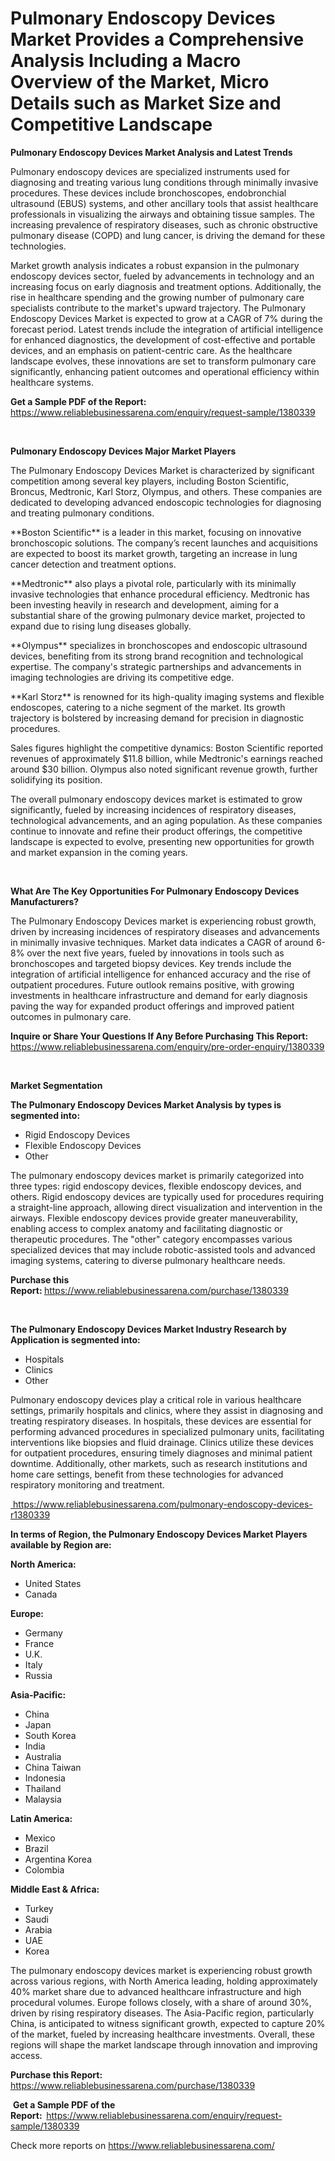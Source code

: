 <p><h1>Pulmonary Endoscopy Devices Market Provides a Comprehensive Analysis Including a Macro Overview of the Market, Micro Details such as Market Size and Competitive Landscape</h1></p><p><strong>Pulmonary Endoscopy Devices Market Analysis and Latest Trends</strong></p>
<p><p>Pulmonary endoscopy devices are specialized instruments used for diagnosing and treating various lung conditions through minimally invasive procedures. These devices include bronchoscopes, endobronchial ultrasound (EBUS) systems, and other ancillary tools that assist healthcare professionals in visualizing the airways and obtaining tissue samples. The increasing prevalence of respiratory diseases, such as chronic obstructive pulmonary disease (COPD) and lung cancer, is driving the demand for these technologies. </p><p>Market growth analysis indicates a robust expansion in the pulmonary endoscopy devices sector, fueled by advancements in technology and an increasing focus on early diagnosis and treatment options. Additionally, the rise in healthcare spending and the growing number of pulmonary care specialists contribute to the market's upward trajectory. The Pulmonary Endoscopy Devices Market is expected to grow at a CAGR of 7% during the forecast period. Latest trends include the integration of artificial intelligence for enhanced diagnostics, the development of cost-effective and portable devices, and an emphasis on patient-centric care. As the healthcare landscape evolves, these innovations are set to transform pulmonary care significantly, enhancing patient outcomes and operational efficiency within healthcare systems.</p></p>
<p><strong>Get a Sample PDF of the Report:&nbsp;</strong> <a href="https://www.reliablebusinessarena.com/enquiry/request-sample/1380339?utm_campaign=2476&utm_medium=2&utm_source=Github&utm_content=ia&utm_term=04032025&utm_id=pulmonary-endoscopy-devices">https://www.reliablebusinessarena.com/enquiry/request-sample/1380339</a></p>
<p>&nbsp;</p>
<p><strong>Pulmonary Endoscopy Devices Major Market Players</strong></p>
<p><p>The Pulmonary Endoscopy Devices Market is characterized by significant competition among several key players, including Boston Scientific, Broncus, Medtronic, Karl Storz, Olympus, and others. These companies are dedicated to developing advanced endoscopic technologies for diagnosing and treating pulmonary conditions.</p><p>**Boston Scientific** is a leader in this market, focusing on innovative bronchoscopic solutions. The company’s recent launches and acquisitions are expected to boost its market growth, targeting an increase in lung cancer detection and treatment options.</p><p>**Medtronic** also plays a pivotal role, particularly with its minimally invasive technologies that enhance procedural efficiency. Medtronic has been investing heavily in research and development, aiming for a substantial share of the growing pulmonary device market, projected to expand due to rising lung diseases globally.</p><p>**Olympus** specializes in bronchoscopes and endoscopic ultrasound devices, benefiting from its strong brand recognition and technological expertise. The company's strategic partnerships and advancements in imaging technologies are driving its competitive edge.</p><p>**Karl Storz** is renowned for its high-quality imaging systems and flexible endoscopes, catering to a niche segment of the market. Its growth trajectory is bolstered by increasing demand for precision in diagnostic procedures.</p><p>Sales figures highlight the competitive dynamics: Boston Scientific reported revenues of approximately $11.8 billion, while Medtronic's earnings reached around $30 billion. Olympus also noted significant revenue growth, further solidifying its position.</p><p>The overall pulmonary endoscopy devices market is estimated to grow significantly, fueled by increasing incidences of respiratory diseases, technological advancements, and an aging population. As these companies continue to innovate and refine their product offerings, the competitive landscape is expected to evolve, presenting new opportunities for growth and market expansion in the coming years.</p></p>
<p>&nbsp;</p>
<p><strong>What Are The Key Opportunities For Pulmonary Endoscopy Devices Manufacturers?</strong></p>
<p><p>The Pulmonary Endoscopy Devices market is experiencing robust growth, driven by increasing incidences of respiratory diseases and advancements in minimally invasive techniques. Market data indicates a CAGR of around 6-8% over the next five years, fueled by innovations in tools such as bronchoscopes and targeted biopsy devices. Key trends include the integration of artificial intelligence for enhanced accuracy and the rise of outpatient procedures. Future outlook remains positive, with growing investments in healthcare infrastructure and demand for early diagnosis paving the way for expanded product offerings and improved patient outcomes in pulmonary care.</p></p>
<p><strong>Inquire or Share Your Questions If Any Before Purchasing This Report:</strong> <a href="https://www.reliablebusinessarena.com/enquiry/pre-order-enquiry/1380339?utm_campaign=2476&utm_medium=2&utm_source=Github&utm_content=ia&utm_term=04032025&utm_id=pulmonary-endoscopy-devices">https://www.reliablebusinessarena.com/enquiry/pre-order-enquiry/1380339</a></p>
<p>&nbsp;</p>
<p><strong>Market Segmentation</strong></p>
<p><strong>The Pulmonary Endoscopy Devices Market Analysis by types is segmented into:</strong></p>
<p><ul><li>Rigid Endoscopy Devices</li><li>Flexible Endoscopy Devices</li><li>Other</li></ul></p>
<p><p>The pulmonary endoscopy devices market is primarily categorized into three types: rigid endoscopy devices, flexible endoscopy devices, and others. Rigid endoscopy devices are typically used for procedures requiring a straight-line approach, allowing direct visualization and intervention in the airways. Flexible endoscopy devices provide greater maneuverability, enabling access to complex anatomy and facilitating diagnostic or therapeutic procedures. The "other" category encompasses various specialized devices that may include robotic-assisted tools and advanced imaging systems, catering to diverse pulmonary healthcare needs.</p></p>
<p><strong>Purchase this Report:&nbsp;</strong><a href="https://www.reliablebusinessarena.com/purchase/1380339?utm_campaign=2476&utm_medium=2&utm_source=Github&utm_content=ia&utm_term=04032025&utm_id=pulmonary-endoscopy-devices">https://www.reliablebusinessarena.com/purchase/1380339</a></p>
<p>&nbsp;</p>
<p><strong>The Pulmonary Endoscopy Devices Market Industry Research by Application is segmented into:</strong></p>
<p><ul><li>Hospitals</li><li>Clinics</li><li>Other</li></ul></p>
<p><p>Pulmonary endoscopy devices play a critical role in various healthcare settings, primarily hospitals and clinics, where they assist in diagnosing and treating respiratory diseases. In hospitals, these devices are essential for performing advanced procedures in specialized pulmonary units, facilitating interventions like biopsies and fluid drainage. Clinics utilize these devices for outpatient procedures, ensuring timely diagnoses and minimal patient downtime. Additionally, other markets, such as research institutions and home care settings, benefit from these technologies for advanced respiratory monitoring and treatment.</p></p>
<p><a href="https://www.reliablebusinessarena.com/pulmonary-endoscopy-devices-r1380339?utm_campaign=2476&utm_medium=2&utm_source=Github&utm_content=ia&utm_term=04032025&utm_id=pulmonary-endoscopy-devices">&nbsp;https://www.reliablebusinessarena.com/pulmonary-endoscopy-devices-r1380339</a></p>
<p><strong>In terms of Region, the Pulmonary Endoscopy Devices Market Players available by Region are:</strong></p>
<p>
    <p> <strong> North America: </strong>
        <ul>
            <li>United States</li>
            <li>Canada</li>
        </ul>
        </p> 
    <p> <strong> Europe: </strong>
        <ul>
            <li>Germany</li>
            <li>France</li>
            <li>U.K.</li>
            <li>Italy</li>
            <li>Russia</li>
        </ul>
        </p> 
    <p> <strong> Asia-Pacific: </strong>
        <ul>
            <li>China</li>
            <li>Japan</li>
            <li>South Korea</li>
            <li>India</li>
            <li>Australia</li>
            <li>China Taiwan</li>
            <li>Indonesia</li>
            <li>Thailand</li>
            <li>Malaysia</li>
        </ul>
        </p> 
    <p> <strong> Latin America: </strong>
        <ul>
            <li>Mexico</li>
            <li>Brazil</li>
            <li>Argentina Korea</li>
            <li>Colombia</li>
        </ul>
        </p> 
    <p> <strong> Middle East & Africa: </strong>
        <ul>
            <li>Turkey</li>
            <li>Saudi</li>
            <li>Arabia</li>
            <li>UAE</li>
            <li>Korea</li>
        </ul>
    </p>
    </p>
<p><p>The pulmonary endoscopy devices market is experiencing robust growth across various regions, with North America leading, holding approximately 40% market share due to advanced healthcare infrastructure and high procedural volumes. Europe follows closely, with a share of around 30%, driven by rising respiratory diseases. The Asia-Pacific region, particularly China, is anticipated to witness significant growth, expected to capture 20% of the market, fueled by increasing healthcare investments. Overall, these regions will shape the market landscape through innovation and improving access.</p></p>
<p><strong>Purchase this Report: </strong><a href="https://www.reliablebusinessarena.com/purchase/1380339?utm_campaign=2476&utm_medium=2&utm_source=Github&utm_content=ia&utm_term=04032025&utm_id=pulmonary-endoscopy-devices">https://www.reliablebusinessarena.com/purchase/1380339</a></p>
<p>&nbsp;<strong>Get a Sample PDF of the Report:&nbsp;&nbsp;</strong><a href="https://www.reliablebusinessarena.com/enquiry/request-sample/1380339?utm_campaign=2476&utm_medium=2&utm_source=Github&utm_content=ia&utm_term=04032025&utm_id=pulmonary-endoscopy-devices">https://www.reliablebusinessarena.com/enquiry/request-sample/1380339</a></p>
<p><strong></strong></p>
<p>Check more reports on <a href="https://www.reliablebusinessarena.com/?utm_campaign=2476&utm_medium=2&utm_source=Github&utm_content=ia&utm_term=04032025&utm_id=pulmonary-endoscopy-devices">https://www.reliablebusinessarena.com/</a></p>